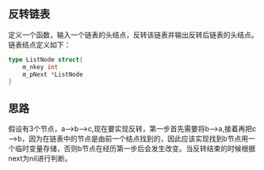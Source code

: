 ## 反转链表
定义一个函数，输入一个链表的头结点，反转该链表并输出反转后链表的头结点。链表结点定义如下：
```go
type ListNode struct{
    m_nkey int
    m_pNext *ListNode
}
```

## 思路
假设有3个节点，a——>b——>c,现在要实现反转，第一步首先需要将b——>a,接着再把c——>b，因为在链表中的节点是由前一个结点找到的，因此应该实现找到b节点用一个临时变量存储，否则b节点在经历第一步后会发生改变。当反转结束的时候根据next为nil进行判断。